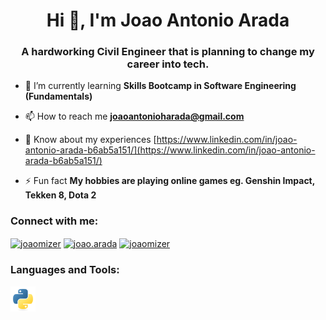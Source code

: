 <h1 align="center">Hi 👋, I'm Joao Antonio Arada</h1>
<h3 align="center">A hardworking Civil Engineer that is planning to change my career into tech.</h3>

- 🌱 I’m currently learning **Skills Bootcamp in Software Engineering (Fundamentals)**

- 📫 How to reach me **joaoantonioharada@gmail.com**

- 📄 Know about my experiences [https://www.linkedin.com/in/joao-antonio-arada-b6ab5a151/](https://www.linkedin.com/in/joao-antonio-arada-b6ab5a151/)

- ⚡ Fun fact **My hobbies are playing online games eg. Genshin Impact, Tekken 8, Dota 2**

<h3 align="left">Connect with me:</h3>
<p align="left">
<a href="https://twitter.com/joaomizer" target="blank"><img align="center" src="https://raw.githubusercontent.com/rahuldkjain/github-profile-readme-generator/master/src/images/icons/Social/twitter.svg" alt="joaomizer" height="30" width="40" /></a>
<a href="https://fb.com/joao.arada" target="blank"><img align="center" src="https://raw.githubusercontent.com/rahuldkjain/github-profile-readme-generator/master/src/images/icons/Social/facebook.svg" alt="joao.arada" height="30" width="40" /></a>
<a href="https://instagram.com/joaomizer" target="blank"><img align="center" src="https://raw.githubusercontent.com/rahuldkjain/github-profile-readme-generator/master/src/images/icons/Social/instagram.svg" alt="joaomizer" height="30" width="40" /></a>
</p>

<h3 align="left">Languages and Tools:</h3>
<p align="left"> <a href="https://www.python.org" target="_blank" rel="noreferrer"> <img src="https://raw.githubusercontent.com/devicons/devicon/master/icons/python/python-original.svg" alt="python" width="40" height="40"/> </a> </p>
